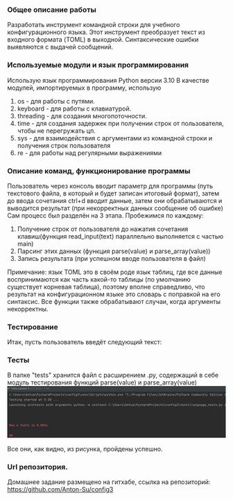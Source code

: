 ### Общее описание работы
Разработать инструмент командной строки для учебного конфигурационного
языка. Этот инструмент преобразует текст из
входного формата (TOML) в выходной. Синтаксические ошибки выявляются с выдачей
сообщений.


### Используемые модули и язык программирования
Использую язык программирования Python версии 3.10
В качестве модулей, импортируемых в программу, использую
1. os - для работы с путями.
2. keyboard - для работы с клавиатурой.
3. threading - для создания многопоточности.
4. time - для создания задержек при получении строк от пользователя, чтобы не перегружать цп.
5. sys - для взаимодействия c аргументами из командной строки и получения строк пользователя
6. re - для работы над регулярными выражениями

### Описание команд, функционирование программы
Пользователь через консоль вводит параметр для программы (путь текстового файла, в который и будет записан итоговый формат), затем до ввода сочетания ctrl+d вводит данные, затем они обрабатываются и выводится результат (при некорректных данных сообщение об ошибке)
Сам процесс был разделён на 3 этапа.
Пробежимся по каждому:
1. Получение строк от пользователя до нажатия сочетания клавиш(функция read_input(text) параллельно выполняется c частью main)
2. Парсинг этих данных (функция parse(value) и parse_array(value))
3. Запись результата (при успешном вводе пользователя в файл)

Примечание: язык TOML это в своём роде язык таблиц, где все данные воспринимаются как часть какой-то таблицы (по умолчанию существует корневая таблица), поэтому вполне справедливо, что результат на конфигурационном языке это словарь с поправкой на его синтаксис.
Все функции также обрабатывают случаи, когда аргументы некорректны.
### Тестирование
Итак, пусть пользователь введёт следующий текст:

### Тесты
В папке "tests" хранится файл с расширением .py, содержащий в себе модуль тестирования функций parse(value) и parse_array(value)
![testirovanie.jpg](testirovanie.jpg)

Все они, как видно, из рисунка, пройдены успешно.
### Url репозитория.
Домашнее задание размещено на гитхабе, ссылка на репозиторий:
https://github.com/Anton-Su/config3
